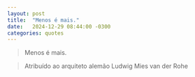 ```yaml
---
layout: post
title:  "Menos é mais."
date:   2024-12-29 08:44:00 -0300
categories: quotes
---
```


>Menos é mais.

>Atribuído ao arquiteto alemão Ludwig Mies van der Rohe